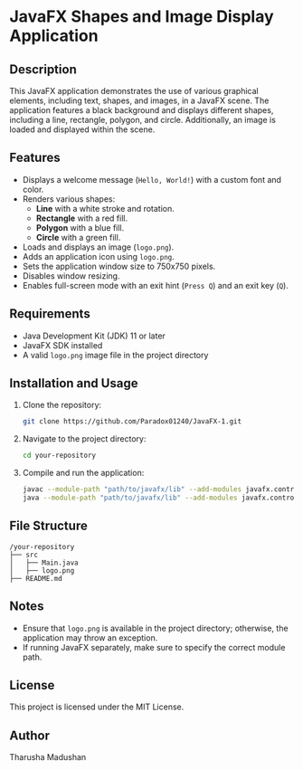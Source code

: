 # JavaFX Shapes and Image Display Application

## Description

This JavaFX application demonstrates the use of various graphical elements, including text, shapes, and images, in a JavaFX scene. The application features a black background and displays different shapes, including a line, rectangle, polygon, and circle. Additionally, an image is loaded and displayed within the scene.

## Features

- Displays a welcome message (`Hello, World!`) with a custom font and color.
- Renders various shapes:
  - **Line** with a white stroke and rotation.
  - **Rectangle** with a red fill.
  - **Polygon** with a blue fill.
  - **Circle** with a green fill.
- Loads and displays an image (`logo.png`).
- Adds an application icon using `logo.png`.
- Sets the application window size to 750x750 pixels.
- Disables window resizing.
- Enables full-screen mode with an exit hint (`Press Q`) and an exit key (`Q`).

## Requirements

- Java Development Kit (JDK) 11 or later
- JavaFX SDK installed
- A valid `logo.png` image file in the project directory

## Installation and Usage

1. Clone the repository:
   ```sh
   git clone https://github.com/Paradox01240/JavaFX-1.git
   ```
2. Navigate to the project directory:
   ```sh
   cd your-repository
   ```
3. Compile and run the application:
   ```sh
   javac --module-path "path/to/javafx/lib" --add-modules javafx.controls,javafx.graphics Main.java
   java --module-path "path/to/javafx/lib" --add-modules javafx.controls,javafx.graphics Main
   ```

## File Structure

```
/your-repository
├── src
│   ├── Main.java
│   ├── logo.png
├── README.md
```

## Notes

- Ensure that `logo.png` is available in the project directory; otherwise, the application may throw an exception.
- If running JavaFX separately, make sure to specify the correct module path.

## License

This project is licensed under the MIT License.

## Author

Tharusha Madushan

